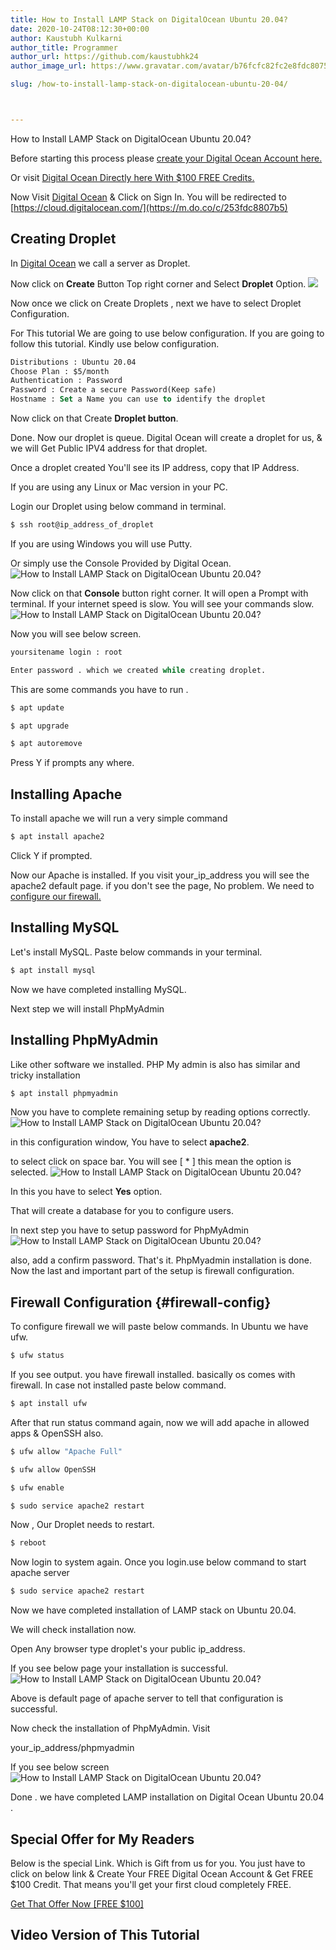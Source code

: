 ```yaml
---
title: How to Install LAMP Stack on DigitalOcean Ubuntu 20.04?
date: 2020-10-24T08:12:30+00:00
author: Kaustubh Kulkarni
author_title: Programmer
author_url: https://github.com/kaustubhk24
author_image_url: https://www.gravatar.com/avatar/b76fcfc82fc2e8fdc8075636f1735f61?s=200

slug: /how-to-install-lamp-stack-on-digitalocean-ubuntu-20-04/



---
```

How to Install LAMP Stack on DigitalOcean Ubuntu 20.04?

Before starting this process please [create your Digital Ocean Account here.](https://m.do.co/c/253fdc8807b5)

Or visit [Digital Ocean Directly here With $100 FREE Credits.](https://m.do.co/c/253fdc8807b5)



Now Visit [Digital Ocean](https://m.do.co/c/253fdc8807b5) & Click on Sign In. You will be redirected to [https://cloud.digitalocean.com/](https://m.do.co/c/253fdc8807b5)

## Creating Droplet

In [Digital Ocean](https://m.do.co/c/253fdc8807b5) we call a server as Droplet.

Now click on **Create** Button Top right corner and Select **Droplet** Option.
![](http://blog.kaustubh.codes/imgs/wp-content/uploads/2020/10/image-11.png) 

Now once we click on Create Droplets , next we have to select Droplet Configuration.

For This tutorial We are going to use below configuration. If you are going to follow this tutorial. Kindly use below configuration.

```vb title="file.vb"
Distributions : Ubuntu 20.04
Choose Plan : $5/month
Authentication : Password
Password : Create a secure Password(Keep safe)
Hostname : Set a Name you can use to identify the droplet

```

Now click on that Create **Droplet button**.

Done. Now our droplet is queue. Digital Ocean will create a droplet for us, & we will Get Public IPV4 address for that droplet.

Once a droplet created You'll see its IP address, copy that IP Address.

If you are using any Linux or Mac version in your PC.

Login our Droplet using below command in terminal.

```vb title="file.vb"
$ ssh root@ip_address_of_droplet
```

If you are using Windows you will use Putty.

Or simply use the Console Provided by Digital Ocean.
![How to Install LAMP Stack on DigitalOcean Ubuntu 20.04?](http://blog.kaustubh.codes/imgs/wp-content/uploads/2020/10/image-12.png) 

Now click on that **Console** button right corner. It will open a Prompt with terminal. If your internet speed is slow. You will see your commands slow.
![How to Install LAMP Stack on DigitalOcean Ubuntu 20.04?](http://blog.kaustubh.codes/imgs/wp-content/uploads/2020/10/image-13.png) 

Now you will see below screen. 

```vb title="file.vb"
yoursitename login : root
```

```vb title="file.vb"
Enter password . which we created while creating droplet.
```



This are some commands you have to run .

```vb title="file.vb"
$ apt update
```

```vb title="file.vb"
$ apt upgrade
```

```vb title="file.vb"
$ apt autoremove
```

Press Y if prompts any where.

## Installing Apache 

To install apache we will run a very simple command 

```vb title="file.vb"
$ apt install apache2
```

Click Y if prompted.

Now our Apache is installed. If you visit your\_ip\_address you will see the apache2 default page. if you don't see the page, No problem. We need to [configure our firewall.](#firewall-config)

## Installing MySQL

Let's install MySQL. Paste below commands in your terminal.

```vb title="file.vb"
$ apt install mysql
```

Now we have completed installing MySQL.

Next step we will install PhpMyAdmin

## Installing PhpMyAdmin

Like other software we installed. PHP My admin is also has similar and tricky installation

```vb title="file.vb"
$ apt install phpmyadmin
```

Now you have to complete remaining setup by reading options correctly.
![How to Install LAMP Stack on DigitalOcean Ubuntu 20.04?](http://blog.kaustubh.codes/imgs/wp-content/uploads/2020/10/image-15.png) 



in this configuration window, You have to select **apache2**.

to select click on space bar. You will see [ * ] this mean the option is selected.
![How to Install LAMP Stack on DigitalOcean Ubuntu 20.04?](http://blog.kaustubh.codes/imgs/wp-content/uploads/2020/10/image-14.png) 

In this you have to select **Yes** option.

That will create a database for you to configure users.

In next step you have to setup password for PhpMyAdmin
![How to Install LAMP Stack on DigitalOcean Ubuntu 20.04?](http://blog.kaustubh.codes/imgs/wp-content/uploads/2020/10/image-16.png) 

also, add a confirm password. That's it. PhpMyadmin installation is done. Now the last and important part of the setup is firewall configuration.

## Firewall Configuration {#firewall-config}

To configure firewall we will paste below commands. In Ubuntu we have ufw.

```vb title="file.vb"
$ ufw status
```

If you see output. you have firewall installed. basically os comes with firewall. In case not installed paste below command.

```vb title="file.vb"
$ apt install ufw
```

After that run status command again, now we will add apache in allowed apps & OpenSSH also.

```vb title="file.vb"
$ ufw allow "Apache Full"
```

```vb title="file.vb"
$ ufw allow OpenSSH
```

```vb title="file.vb"
$ ufw enable
```

```vb title="file.vb"
$ sudo service apache2 restart
```

Now , Our Droplet needs to restart.

```vb title="file.vb"
$ reboot
```

Now login to system again. Once you login.use below command to start apache server

```vb title="file.vb"
$ sudo service apache2 restart
```



Now we have completed installation of LAMP stack on Ubuntu 20.04.

We will check installation now.

Open Any browser type droplet's your public ip_address. 

If you see below page your installation is successful.
![How to Install LAMP Stack on DigitalOcean Ubuntu 20.04?](http://blog.kaustubh.codes/imgs/wp-content/uploads/2020/10/image-17.png) 

Above is default page of apache server to tell that configuration is successful.

Now check the installation of PhpMyAdmin. Visit

your\_ip\_address/phpmyadmin

If you see below screen
![How to Install LAMP Stack on DigitalOcean Ubuntu 20.04?](http://blog.kaustubh.codes/imgs/wp-content/uploads/2020/10/image-18-1024x475.png) 

Done . we have completed LAMP installation on Digital Ocean Ubuntu 20.04 .

## Special Offer for My Readers

Below is the special Link. Which is Gift from us for you. You just have to click on below link & Create Your FREE Digital Ocean Account & Get FREE $100 Credit. That means you'll get your first cloud completely FREE.





[Get That Offer Now [FREE $100]](https://m.do.co/c/253fdc8807b5)









## Video Version of This Tutorial
